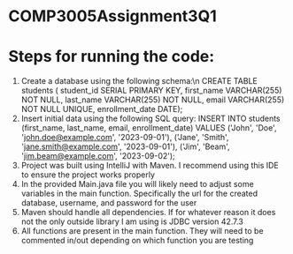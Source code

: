 # COMP3005Assignment3Q1
# Steps for running the code:
1. Create a database using the following schema:\n
   CREATE TABLE students (
    student_id SERIAL PRIMARY KEY,
    first_name VARCHAR(255) NOT NULL,
    last_name VARCHAR(255) NOT NULL,
    email VARCHAR(255) NOT NULL UNIQUE,
    enrollment_date DATE);
2. Insert initial data using the following SQL query:
   INSERT INTO students (first_name, last_name, email, enrollment_date) VALUES
    ('John', 'Doe', 'john.doe@example.com', '2023-09-01'),
    ('Jane', 'Smith', 'jane.smith@example.com', '2023-09-01'),
    ('Jim', 'Beam', 'jim.beam@example.com', '2023-09-02');
4. Project was built using IntelliJ with Maven.  I recommend using this IDE to ensure the project works properly
5. In the provided Main.java file you will likely need to adjust some variables in the main function.
   Specifically the url for the created database, username, and password for the user
6. Maven should handle all dependencies.  If for whatever reason it does not the only outside library I am
   using is JDBC version 42.7.3
7. All functions are present in the main function.  They will need to be commented in/out depending on which
   function you are testing
   
